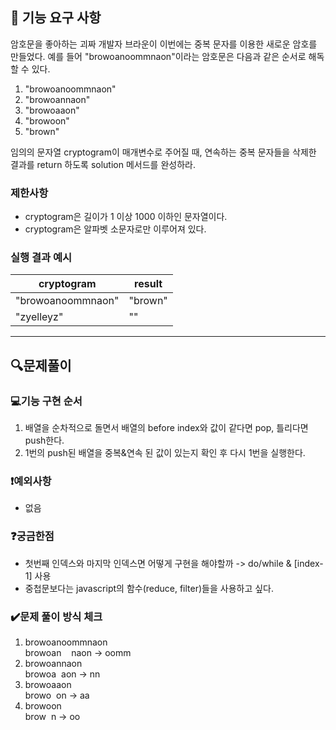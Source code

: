 ## 🚀 기능 요구 사항

암호문을 좋아하는 괴짜 개발자 브라운이 이번에는 중복 문자를 이용한 새로운 암호를 만들었다. 예를 들어 "browoanoommnaon"이라는 암호문은 다음과 같은 순서로 해독할 수 있다.

1. "browoanoommnaon"
2. "browoannaon"
3. "browoaaon"
4. "browoon"
5. "brown"

임의의 문자열 cryptogram이 매개변수로 주어질 때, 연속하는 중복 문자들을 삭제한 결과를 return 하도록 solution 메서드를 완성하라.

### 제한사항

- cryptogram은 길이가 1 이상 1000 이하인 문자열이다.
- cryptogram은 알파벳 소문자로만 이루어져 있다.

### 실행 결과 예시

| cryptogram        | result  |
| ----------------- | ------- |
| "browoanoommnaon" | "brown" |
| "zyelleyz"        | ""      |

---

## 🔍문제풀이

### 💻기능 구현 순서

1. 배열을 순차적으로 돌면서 배열의 before index와 값이 같다면 pop, 틀리다면 push한다.
2. 1번의 push된 배열을 중복&연속 된 값이 있는지 확인 후 다시 1번을 실행한다.

### ❗예외사항

- 없음

### ❓궁금한점

- 첫번째 인덱스와 마지막 인덱스면 어떻게 구현을 해야할까 -> do/while & [index-1] 사용
- 중첩문보다는 javascript의 함수(reduce, filter)들을 사용하고 싶다.

### ✔️문제 풀이 방식 체크

1. browoanoommnaon
   <br>browoan&nbsp;&nbsp;&nbsp;&nbsp;naon -> oomm
2. browoannaon
   <br>browoa&nbsp;&nbsp;aon -> nn
3. browoaaon
   <br>browo&nbsp;&nbsp;on -> aa
4. browoon
   <br>brow&nbsp;&nbsp;n -> oo
